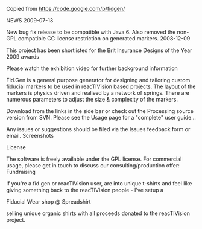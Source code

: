 Copied from https://code.google.com/p/fidgen/

NEWS
2009-07-13

New bug fix release to be compatible with Java 6. Also removed the non-GPL compatible CC license restriction on generated markers.
2008-12-09

This project has been shortlisted for the Brit Insurance Designs of the Year 2009 awards

Please watch the exhibition video for further background information

Fid.Gen is a general purpose generator for designing and tailoring custom fiducial markers to be used in reacTIVision based projects. The layout of the markers is physics driven and realised by a network of springs. There are numerous parameters to adjust the size & complexity of the markers.

Download from the links in the side bar or check out the Processing source version from SVN. Please see the Usage page for a "complete" user guide...

Any issues or suggestions should be filed via the Issues feedback form or email.
Screenshots

		

License

The software is freely available under the GPL license. For commercial usage, please get in touch to discuss our consulting/production offer: <info at postspectacular dot com>
Fundraising

If you're a fid.gen or reacTIVision user, are into unique t-shirts and feel like giving something back to the reacTIVision people - I've setup a

Fiducial Wear shop @ Spreadshirt

selling unique organic shirts with all proceeds donated to the reacTIVision project. 
